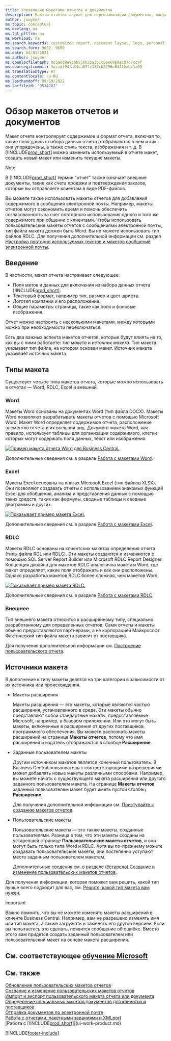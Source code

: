 ```yaml
---
title: Управление макетами отчетов и документов
description: Макеты отчетов служат для персонализации документов, например для настройки шрифтов, логотипов и параметров страниц PDF-файлов, которые вы отправляете клиентам.
author: jswymer
ms.topic: conceptual
ms.devlang: na
ms.tgt_pltfrm: na
ms.workload: na
ms.search.keywords: customized report, document layout, logo, personalize
ms.search.form: 9652, 9650
ms.date: 04/01/2021
ms.author: jswymer
ms.openlocfilehash: 0c5a8d8e9cbb556b25a3b1c5ee6069ac07c7cc9f
ms.sourcegitcommit: 3acadf94fa34ca57fc137cb2296e644fbabc1a60
ms.translationtype: HT
ms.contentlocale: ru-RU
ms.lasthandoff: 09/19/2022
ms.locfileid: "9534782"
---
```

# <a name="report-and-document-layouts-overview"></a>Обзор макетов отчетов и документов

Макет отчета контролирует содержимое и формат отчета, включая то, какие поля данных набора данных отчета отображаются в нем и как они упорядочены, а также стиль текста, изображения и т. д. В [!INCLUDE[prod_short](includes/prod_short.md)] можно изменить используемый в отчете макет, создать новый макет или изменить текущие макеты.

> [!NOTE]  
> В [!INCLUDE[prod_short](includes/prod_short.md)] термин "отчет" также означает внешние документы, такие как счета продажи и подтверждения заказов, которые вы отправляете клиентам в виде PDF-файлов.

Вы можете также использовать макеты отчетов для добавления содержимого в сообщения электронной почты. Например, макеты отчетов могут сэкономить время и помочь обеспечить согласованность за счет повторного использования одного и того же содержимого при общении с клиентами. Чтобы использовать пользовательские макеты отчетов с сообщениями электронной почты, тип файла макета должен быть Word. Вы не можете использовать тип файлов RDLC. Для получения дополнительной информации см. раздел [Настройка повторно используемых текстов и макетов сообщений электронной почты](admin-how-setup-email.md#set-up-reusable-email-texts-and-layouts). 

## <a name="introduction"></a>Введение

В частности, макет отчета настраивает следующее:

* Поля меток и данных для включения из набора данных отчета [!INCLUDE[prod_short](includes/prod_short.md)].
* Текстовый формат, например тип, размер и цвет шрифта.
* Логотип компании и его расположение.
* Общие параметры страницы, такие как поля и фоновые изображения.

Отчет можно настроить с несколькими макетами, между которыми можно при необходимости переключаться. 

<!--You can use one of the built-in report layouts or you can create custom report layouts and assign them to your reports as needed. For more information, see [Create a Custom Report or Document Layout](ui-how-create-custom-report-layout.md).-->

Есть два важных аспекта макетов отчетов, которые будут влиять на то, как вы с ними работаете: *тип макета* и *источник макета*. Тип макета указывает тип файла, на котором основан макет. Источник макета указывает источник макета.

## <a name="layout-types"></a>Типы макета

Существует четыре типа макетов отчета, которые можно использовать в отчетах — Word, RDLC, Excel и внешний.

### <a name="word"></a>Word

Макеты Word основаны на документах Word (тип файла DOCX). Макеты Word позволяют разрабатывать макеты отчетов с помощью Microsoft Word. Макет Word определяет содержимое отчета, расположение элементов отчета и их внешний вид. Документ макета Word, как правило, использует таблицы для организации содержимого, клетки которых могут содержать поля данных, текст или изображения.

[![Пример макета отчета Word для Business Central.](media/word-layout-overview.png)](media/word-layout-overview.png#lightbox) 

<!--![Example of a word report layout document for Business Central.](media/nav_wordreportlayout_edit_in_word_example.png) -->

Дополнительные сведения см. в разделе [Работа с макетами Word](ui-how-add-fields-word-report-layout.md).

### <a name="excel"></a>Excel

Макеты Excel основаны на книгах Microsoft Excel (тип файлов XLSX). Они позволяют создавать отчеты с использованием знакомых функций Excel для обобщения, анализа и представления данных с помощью таких средств, таких как формулы, сводные таблицы и сводные диаграммы и других.

[![Показывает пример макета Excel.](media/excel-layout-2.png)](media/excel-layout-2.png#lightbox)

Дополнительные сведения см. в разделе [Работа с макетами Excel](ui-excel-report-layouts.md).

### <a name="rdlc"></a>RDLC

Макеты RDLC основаны на клиентских макетах определения отчета (типы файла RDL или RDLC). Эти макеты создаются и изменяются с помощью SQL Server Report Builder или Microsoft RDLC Report Designer. Концепция дизайна для макетов RDLC аналогична макетам Word, где макет определяет, какие поля отображать и как они расположены. Однако разработка макетов RDLC более сложная, чем макетов Word.

[![Показывает пример макета RDLC.](media/rdlc-layout-overview.png)](media/rdlc-layout-overview.png#lightbox)

Дополнительные сведения см. в разделе [Работа с макетами RDLC](ui-rdlc-report-layouts.md).

### <a name="external"></a>Внешнее

Тип внешнего макета относится к расширенному типу, специально разработанному для определенных отчетов. Сами отчеты и макеты обычно предоставляются партнерами, а не корпорацией Майкрософт. Фактический тип файла макета зависит от поставщика.

Для получения дополнительной информации см. [Построение пользовательского отчета](/dynamics365/business-central/dev-itpro/developer/devenv-report-custom-render).

## <a name="layout-sources"></a>Источники макета

В дополнение к типу макеты делятся на три категории в зависимости от их источника или происхождения.

* Макеты расширения

   Макеты расширения — это макеты, которые являются частью расширения, установленного в среде. Эти макеты обычно представляют собой стандартные макеты, предоставляемые Microsoft, например, в базовом приложении. Или это могут быть макеты, включенные в расширения от других поставщиков программного обеспечения. Вы можете распознать макеты расширений на странице **Макеты отчетов**, потому что имя расширения и издатель отображаются в столбце **Расширение**.

* Заданные пользователем макеты

   Другим источником макетов является конечный пользователь. В Business Central пользователь с соответствующими разрешениями может добавлять новые макеты различными способами. Например, вы можете начать с существующего макета расширения или другого заданного пользователем макета. На странице **Макеты отчетов** заданный пользователем макет будет иметь пустой столбец **Расширение**.

   Для получения дополнительной информации см. [Приступайте к созданию макетов отчетов](ui-get-started-layouts.md).

* Пользовательские макеты

  Пользовательские макеты — это также макеты, созданные пользователями. Разница в том, что эти макеты созданы на устаревшей странице **Пользовательские макеты отчетов**, и они могут быть только типа Word и RDLC. Хотя вы по-прежнему можете создавать пользовательские макеты, они постепенно уступают место заданным пользователем макетам.

  Дополнительные сведения см. в разделе [(Устарело) Создание и изменение пользовательских макетов отчетов](ui-how-create-custom-report-layout.md).

Для получения информации, которая поможет вам решить, какой тип лучше всего подходит для вас, см. [Решите, какой тип макета вам нужен](ui-get-started-layouts.md#decide).

> [!IMPORTANT]
> Важно помнить, что вы не можете изменять макеты расширений в клиенте Business Central. Например, вам не разрешено изменять имя или тип макета, а также загружать и заменять его другой версией. Если вы попытаетесь это сделать, появится сообщение об ошибке. Вместо этого вам придется создать заданный пользователем или пользовательский макет на основе макета расширения.

<!--
### Built-in and custom report layouts



[!INCLUDE[prod_short](includes/prod_short.md)] includes several built-in layouts. Built-in layouts are predefined layouts that are designed for specific reports. [!INCLUDE[prod_short](includes/prod_short.md)] reports will have a built-in layout as either an RDLC report layout, Word report layout, or in some cases both. You can’t modify a built-in report layout from [!INCLUDE[prod_short](includes/prod_short.md)] but you use them as a starting point for building your own custom report layouts.

Custom layouts are report layouts that you design to change the appearance of a report. You typically create a custom layout based on a built-in layout, but you can create them from scratch or from a copy of an existing custom layout. Custom layouts enable you to have multiple layouts for the same report, which you switch among as needed. For example, you can have different layouts for each [!INCLUDE[prod_short](includes/prod_short.md)] company, or you can have different layouts for the same company for specific occasions or events, like a special campaign or holiday season.


Deciding on whether to use a Word, Excel, or RDLC layout type will depend on how you want the generated report to look and your knowledge of tools for creating the layouts, like Word, Excel, and SQL Server Report Builder.

* The general design concepts for Word and RDLC layouts are similar. However each type has certain design features that affect how the generated report appears in [!INCLUDE[prod_short](includes/prod_short.md)]. This means that the same report might look different when using the Word report layout compared to the RDLC report layout.

* The process for setting up Word, Excel, and RDLC report layouts on reports is the same. The main difference is in the way you modify the layouts. Word and especially Excel layouts are typically easier to create and modify than RDLC report layouts because you use Word and Excel. RDLC report layouts are modified by using SQL Server Report builder, which targets more advanced users.

* Not all reports and document have a dataset that is optimized for use with an Excel layout. For example, aggregations and complex calculations work best with RDLC or Word layouts. The same is true for documents.

For information about how to switch the layout currently used on a report, see [Set the Layout Used by a Report](ui-set-report-layout.md).

-->



## <a name="see-related-microsoft-training"></a>См. соответствующее [обучение Microsoft](/training/modules/change-documents-dynamics-365-business-central/index)

## <a name="see-also"></a>См. также

[Обновление пользовательских макетов отчетов](ui-update-report-layouts.md)  
[Создание и изменение пользовательских макетов отчетов](ui-how-create-custom-report-layout.md)  
[Импорт и экспорт пользовательского макета отчета или документа](ui-how-import-and-export-report-layout.md)  
[Определение специальных макетов документов для клиентов и поставщиков](ui-define-customer-vendor-document-layouts.md)  
[Отправка документов по электронной почте](ui-how-send-documents-email.md)  
[Работа с отчетами, пакетными заданиями и XMLport](ui-work-report.md)  
[Работа с [!INCLUDE[prod_short](includes/prod_short.md)]](ui-work-product.md)  


[!INCLUDE[footer-include](includes/footer-banner.md)]
